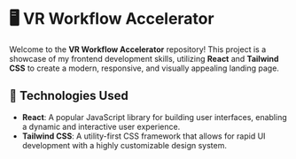 # 🖥️ VR Workflow Accelerator

Welcome to the **VR Workflow Accelerator** repository! This project is a showcase of my frontend development skills, utilizing **React** and **Tailwind CSS** to create a modern, responsive, and visually appealing landing page.

## 🚀 Technologies Used

- **React**: A popular JavaScript library for building user interfaces, enabling a dynamic and interactive user experience.
- **Tailwind CSS**: A utility-first CSS framework that allows for rapid UI development with a highly customizable design system.
